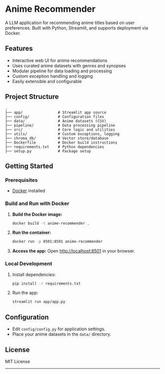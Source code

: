 # Anime Recommender

A LLM application for recommending anime titles based on user preferences. Built with Python, Streamlit, and supports deployment via Docker.

## Features

- Interactive web UI for anime recommendations
- Uses curated anime datasets with genres and synopses
- Modular pipeline for data loading and processing
- Custom exception handling and logging
- Easily extensible and configurable

## Project Structure   

```
.
├── app/                # Streamlit app source
├── config/             # Configuration files
├── data/               # Anime datasets (CSV)
├── pipeline/           # Data processing pipeline
├── src/                # Core logic and utilities
├── utils/              # Custom exceptions, logging
├── chroma_db/          # Vector store/database
├── Dockerfile          # Docker build instructions
├── requirements.txt    # Python dependencies
├── setup.py            # Package setup
```

## Getting Started

### Prerequisites

- [Docker](https://www.docker.com/get-started) installed

### Build and Run with Docker

1. **Build the Docker image:**
   ```sh
   docker build -t anime-recommender .
   ```

2. **Run the container:**
   ```sh
   docker run -p 8501:8501 anime-recommender
   ```

3. **Access the app:**
   Open [http://localhost:8501](http://localhost:8501) in your browser.

### Local Development

1. Install dependencies:
   ```sh
   pip install -r requirements.txt
   ```

2. Run the app:
   ```sh
   streamlit run app/app.py
   ```

## Configuration

- Edit `config/config.py` for application settings.
- Place your anime datasets in the `data/` directory.

## License

MIT License

---

